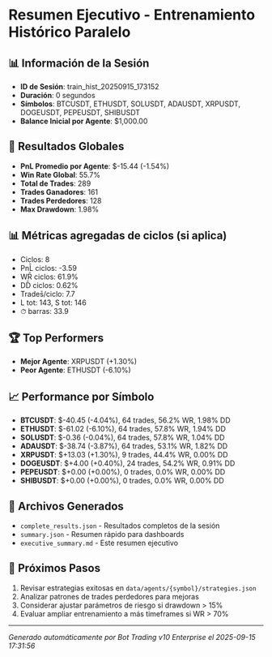 # Resumen Ejecutivo - Entrenamiento Histórico Paralelo

## 📊 Información de la Sesión
- **ID de Sesión**: train_hist_20250915_173152
- **Duración**: 0 segundos
- **Símbolos**: BTCUSDT, ETHUSDT, SOLUSDT, ADAUSDT, XRPUSDT, DOGEUSDT, PEPEUSDT, SHIBUSDT
- **Balance Inicial por Agente**: $1,000.00

## 🎯 Resultados Globales
- **PnL Promedio por Agente**: $-15.44 (-1.54%)
- **Win Rate Global**: 55.7%
- **Total de Trades**: 289
- **Trades Ganadores**: 161
- **Trades Perdedores**: 128
- **Max Drawdown**: 1.98%

## 📊 Métricas agregadas de ciclos (si aplica)
- Ciclos: 8
- PnL̄ ciclos: -3.59
- WR̄ ciclos: 61.9%
- DD̄ ciclos: 0.62%
- Trades̄/ciclo: 7.7
- L tot: 143, S tot: 146
- ⏱̄ barras: 33.9


## 🏆 Top Performers
- **Mejor Agente**: XRPUSDT (+1.30%)
- **Peor Agente**: ETHUSDT (-6.10%)

## 📈 Performance por Símbolo
- **BTCUSDT**: $-40.45 (-4.04%), 64 trades, 56.2% WR, 1.98% DD
- **ETHUSDT**: $-61.02 (-6.10%), 64 trades, 57.8% WR, 1.94% DD
- **SOLUSDT**: $-0.36 (-0.04%), 64 trades, 57.8% WR, 1.04% DD
- **ADAUSDT**: $-38.74 (-3.87%), 64 trades, 53.1% WR, 1.82% DD
- **XRPUSDT**: $+13.03 (+1.30%), 9 trades, 44.4% WR, 0.00% DD
- **DOGEUSDT**: $+4.00 (+0.40%), 24 trades, 54.2% WR, 0.91% DD
- **PEPEUSDT**: $+0.00 (+0.00%), 0 trades, 0.0% WR, 0.00% DD
- **SHIBUSDT**: $+0.00 (+0.00%), 0 trades, 0.0% WR, 0.00% DD

## 📁 Archivos Generados
- `complete_results.json` - Resultados completos de la sesión
- `summary.json` - Resumen rápido para dashboards
- `executive_summary.md` - Este resumen ejecutivo

## 🎯 Próximos Pasos
1. Revisar estrategias exitosas en `data/agents/{symbol}/strategies.json`
2. Analizar patrones de trades perdedores para mejoras
3. Considerar ajustar parámetros de riesgo si drawdown > 15%
4. Evaluar ampliar entrenamiento a más timeframes si WR > 70%

---
*Generado automáticamente por Bot Trading v10 Enterprise el 2025-09-15 17:31:56*
